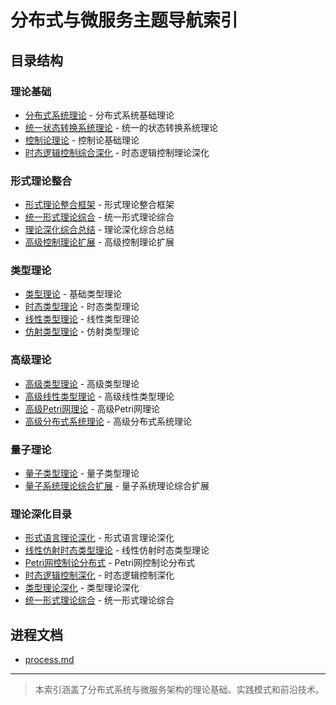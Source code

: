 # 分布式与微服务主题导航索引

## 目录结构

### 理论基础

- [分布式系统理论](Theory/Distributed_Systems_Theory.md) - 分布式系统基础理论
- [统一状态转换系统理论](Theory/统一状态转换系统理论.md) - 统一的状态转换系统理论
- [控制论理论](Theory/控制论理论.md) - 控制论基础理论
- [时态逻辑控制综合深化](Theory/时态逻辑控制综合深化.md) - 时态逻辑控制理论深化

### 形式理论整合

- [形式理论整合框架](Theory/Formal_Theory_Integration.md) - 形式理论整合框架
- [统一形式理论综合](Theory/Unified_Formal_Theory_Comprehensive_Synthesis.md) - 统一形式理论综合
- [理论深化综合总结](Theory/Theory_Deepening_Comprehensive_Summary.md) - 理论深化综合总结
- [高级控制理论扩展](Theory/Advanced_Control_Theory_Extended.md) - 高级控制理论扩展

### 类型理论

- [类型理论](Theory/Type_Theory.md) - 基础类型理论
- [时态类型理论](Theory/Temporal_Type_Theory.md) - 时态类型理论
- [线性类型理论](Theory/Linear_Type_Theory.md) - 线性类型理论
- [仿射类型理论](Theory/Affine_Type_Theory.md) - 仿射类型理论

### 高级理论

- [高级类型理论](Theory/Advanced_Type_Theory.md) - 高级类型理论
- [高级线性类型理论](Theory/Advanced_Linear_Type_Theory.md) - 高级线性类型理论
- [高级Petri网理论](Theory/Advanced_Petri_Net_Theory.md) - 高级Petri网理论
- [高级分布式系统理论](Theory/Advanced_Distributed_Systems_Theory.md) - 高级分布式系统理论

### 量子理论

- [量子类型理论](Theory/Quantum_Type_Theory_Comprehensive.md) - 量子类型理论
- [量子系统理论综合扩展](Theory/Quantum_System_Theory_Synthesis_Extended.md) - 量子系统理论综合扩展

### 理论深化目录

- [形式语言理论深化](Theory/Formal_Language_Theory_Deepening/) - 形式语言理论深化
- [线性仿射时态类型理论](Theory/Linear_Affine_Temporal_Type_Theory/) - 线性仿射时态类型理论
- [Petri网控制论分布式](Theory/PetriNet_Cybernetics_Distributed/) - Petri网控制论分布式
- [时态逻辑控制深化](Theory/Temporal_Logic_Control_Deepening/) - 时态逻辑控制深化
- [类型理论深化](Theory/Type_Theory_Deepening/) - 类型理论深化
- [统一形式理论综合](Theory/Unified_Formal_Theory_Synthesis/) - 统一形式理论综合

## 进程文档

- [process.md](process.md)

---

> 本索引涵盖了分布式系统与微服务架构的理论基础、实践模式和前沿技术。
